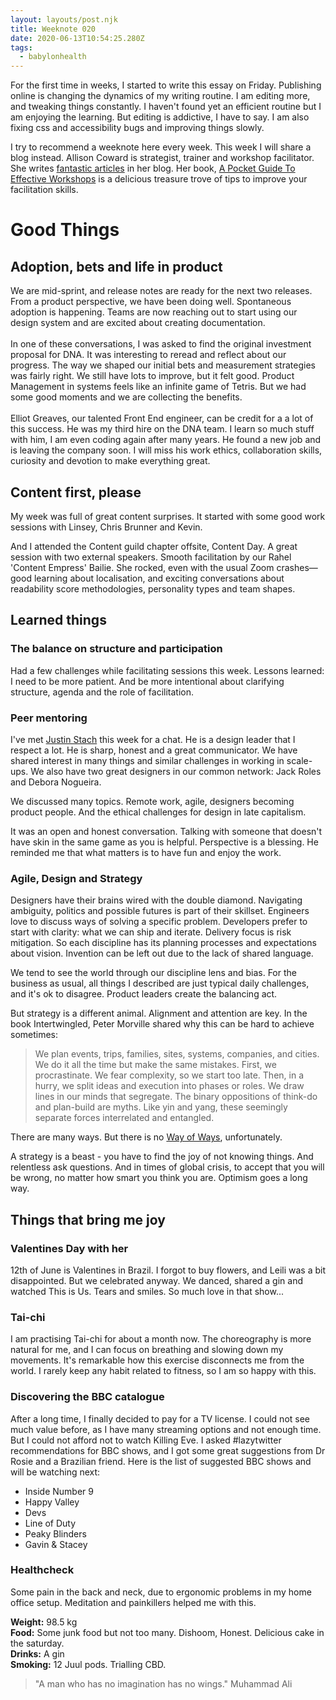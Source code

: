 ```yaml
---
layout: layouts/post.njk
title: Weeknote 020
date: 2020-06-13T10:54:25.280Z
tags:
  - babylonhealth
---
```

For the first time in weeks, I started to write this essay on Friday. Publishing online is changing the dynamics of my writing routine. I am editing more, and tweaking things constantly. I haven't found yet an efficient routine but I am enjoying the learning. But editing is addictive, I have to say. I am also fixing css and accessibility bugs and improving things slowly.   

I try to recommend a weeknote here every week. This week I will share a blog instead. Allison Coward is strategist, trainer and workshop facilitator. She writes [fantastic articles](https://www.bracketcreative.co.uk/blog/) in her blog. Her book, [A Pocket Guide To Effective Workshops](https://www.bracketcreative.co.uk/book-effective-workshops/) is a delicious treasure trove of tips to improve your facilitation skills.    

# Good Things

## Adoption, bets and life in product

We are mid-sprint, and release notes are ready for the next two releases. From a product perspective, we have been doing well. Spontaneous adoption is happening. Teams are now reaching out to start using our design system and are excited about creating documentation.\
\
In one of these conversations, I was asked to find the original investment proposal for DNA. It was interesting to reread and reflect about our progress. The way we shaped our initial bets and measurement strategies was fairly right. We still have lots to improve, but it felt good. Product Management in systems feels like an infinite game of Tetris. But we had some good moments and we are collecting the benefits. \
\
Elliot Greaves, our talented Front End engineer, can be credit for a a lot of this success. He was my third hire on the DNA team. I learn so much stuff with him, I am even coding again after many years. He found a new job and is leaving the company soon. I will miss his work ethics, collaboration skills, curiosity and devotion to make everything great.  

## Content first, please

My week was full of great content surprises. It started with some good work sessions with Linsey, Chris Brunner and Kevin.

And I attended the Content guild chapter offsite, Content Day. A great session with two external speakers. Smooth facilitation by our Rahel 'Content Empress' Bailie. She rocked, even with the usual Zoom crashes—good learning about localisation, and exciting conversations about readability score methodologies, personality types and team shapes.

## Learned things

### The balance on structure and participation

Had a few challenges while facilitating sessions this week. Lessons learned: I need to be more patient. And be more intentional about clarifying structure, agenda and the role of facilitation. 

### Peer mentoring

I've met [Justin Stach](https://justin.stach.uk/) this week for a chat. He is a design leader that I respect a lot. He is sharp, honest and a great communicator. We have shared interest in many things and similar challenges in working in scale-ups. We also have two great designers in our common network: Jack Roles and Debora Nogueira.

We discussed many topics. Remote work, agile, designers becoming product people. And the ethical challenges for design in late capitalism.

It was an open and honest conversation. Talking with someone that doesn't have skin in the same game as you is helpful. Perspective is a blessing. He reminded me that what matters is to have fun and enjoy the work.

### Agile, Design and Strategy

Designers have their brains wired with the double diamond. Navigating ambiguity, politics and possible futures is part of their skillset. Engineers love to discuss ways of solving a specific problem. Developers prefer to start with clarity: what we can ship and iterate. Delivery focus is risk mitigation. So each discipline has its planning processes and expectations about vision. Invention can be left out due to the lack of shared language. 

We tend to see the world through our discipline lens and bias. For the business as usual, all things I described are just typical daily challenges, and it's ok to disagree. Product leaders create the balancing act.

But strategy is a different animal. Alignment and attention are key. In the book Intertwingled, Peter Morville shared why this can be hard to achieve sometimes:

> We plan events, trips, families, sites, systems, companies, and cities. We do it all the time but make the same mistakes. First, we procrastinate. We fear complexity, so we start too late. Then, in a hurry, we split ideas and execution into phases or roles. We draw lines in our minds that segregate. The binary oppositions of think-do and plan-build are myths. Like yin and yang, these seemingly separate forces interrelated and entangled.

There are many ways. But there is no [Way of Ways](https://medium.com/@johnpcutler/the-way-of-ways-6988b272bcc5), unfortunately.

A strategy is a beast - you have to find the joy of not knowing things. And relentless ask questions. And in times of global crisis, to accept that you will be wrong, no matter how smart you think you are. Optimism goes a long way. 

## Things that bring me joy

### Valentines Day with her

12th of June is Valentines in Brazil. I forgot to buy flowers, and Leili was a bit disappointed. But we celebrated anyway. We danced, shared a gin and watched This is Us. Tears and smiles. So much love in that show... 

### Tai-chi

I am practising Tai-chi for about a month now. The choreography is more natural for me, and I can focus on breathing and slowing down my movements. It's remarkable how this exercise disconnects me from the world. I rarely keep any habit related to fitness, so I am so happy with this. 

### Discovering the BBC catalogue

After a long time, I finally decided to pay for a TV license. I could not see much value before, as I have many streaming options and not enough time. But I could not afford not to watch Killing Eve. I asked #lazytwitter recommendations for BBC shows, and I got some great suggestions from Dr Rosie and a Brazilian friend. Here is the list of suggested BBC shows and will be watching next:
- Inside Number 9
- Happy Valley
- Devs
- Line of Duty
- Peaky Blinders
- Gavin & Stacey

### Healthcheck

Some pain in the back and neck, due to ergonomic problems in my home office setup. Meditation and painkillers helped me with this.

**Weight:** 98.5 kg\
**Food:** Some junk food but not too many. Dishoom, Honest. Delicious cake in the saturday.\
**Drinks:** A gin \
**Smoking:** 12 Juul pods. Trialling CBD.

> "A man who has no imagination has no wings."  Muhammad Ali